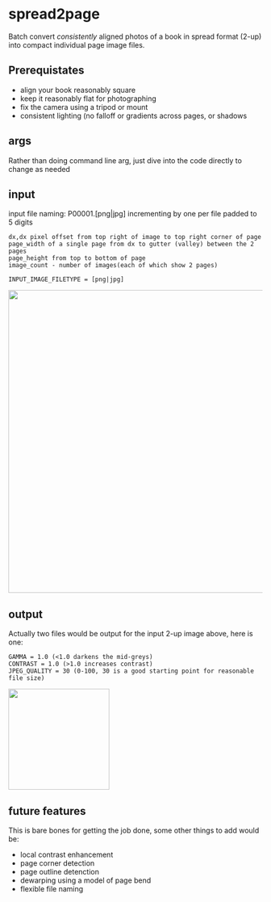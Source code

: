 # spread2page
Batch convert *consistently* aligned photos of a book in spread format (2-up) into compact individual page image files.

## Prerequistates
 - align your book reasonably square
 - keep it reasonably flat for photographing
 - fix the camera using a tripod or mount
 - consistent lighting (no falloff or gradients across pages, or shadows
 
## args 
Rather than doing command line arg, just dive into the code directly to change as needed

## input
input file naming: P00001.[png|jpg] incrementing by one per file padded to 5 digits
```
dx,dx pixel offset from top right of image to top right corner of page
page_width of a single page from dx to gutter (valley) between the 2 pages
page_height from top to bottom of page
image_count - number of images(each of which show 2 pages)

INPUT_IMAGE_FILETYPE = [png|jpg]
```
<img width="600px" src="https://user-images.githubusercontent.com/3287519/93689199-2c198900-fa9a-11ea-9b82-e855d99eaf8a.jpg" />

## output
Actually two files would be output for the input 2-up image above, here is one:
```
GAMMA = 1.0 (<1.0 darkens the mid-greys)
CONTRAST = 1.0 (>1.0 increases contrast)
JPEG_QUALITY = 30 (0-100, 30 is a good starting point for reasonable file size)
```
<img width="200px" src="https://user-images.githubusercontent.com/3287519/93689227-62ef9f00-fa9a-11ea-9dce-723af4a21c87.jpg" />

## future features
This is bare bones for getting the job done, some other things to add would be:
 - local contrast enhancement
 - page corner detection
 - page outline detenction
 - dewarping using a model of page bend
 - flexible file naming

